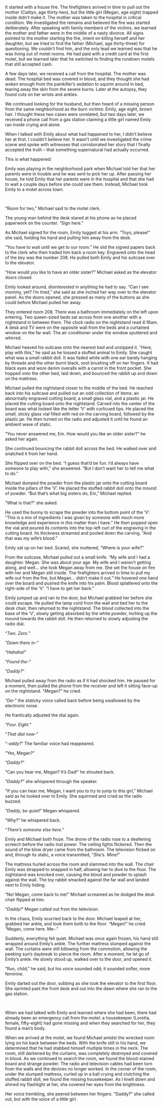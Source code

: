 It started with a house fire.  The firefighters arrived in time to pull out the mother (Caitlyn, age thirty-two), but the little girl (Megan, age eight) trapped inside didn’t make it.  The mother was taken to the hospital in critical condition.  We investigated the remains and believed the fire was started deliberately.  After speaking with family members of the victims, we learned the mother and father were in the middle of a nasty divorce.  All signs pointed to the mother starting the fire, intent on killing herself and her daughter, but we tried to find the father (Michael, age thirty-three) for questioning.  We couldn’t find him, and the only lead we learned was that he was living out of motel rooms.  He had paid with a credit card at the first motel, but we learned later that he switched to finding the rundown motels that still accepted cash.

A few days later, we received a call from the hospital.  The mother was dead.  The hospital bed was covered in blood, and they thought she had woken enough from the painkiller’s sedation to squirm around in bed, tearing away the skin from the severe burns.  Later at the autopsy, they found cuts on her wrists and ankles.

We continued looking for the husband, but then heard of a missing person from the same neighborhood as the burn victims: Emily, age eight, brown hair.  I thought these two cases were unrelated, but two days later, we received a phone call from a gas station claiming a little girl named Emily ran inside crying and alone.

When I talked with Emily about what had happened to her, I didn’t believe her at first.  I couldn’t believe her.  It wasn’t until we investigated the crime scene and spoke with witnesses that corroborated her story that I finally accepted the truth – that something supernatural had actually occurred.

This is what happened:

Emily was playing in the neighborhood park when Michael told her that her parents were in trouble and he was sent to pick her up.  After passing her house, he told Emily that her parents were in the hospital and that she had to wait a couple days before she could see them.  Instead, Michael took Emily to a motel across town.

&#x200B;

“Room for two,” Michael said to the motel clerk.

The young man behind the desk stared at his phone as he placed paperwork on the counter.  “Sign here.”

As Michael signed for the room, Emily tugged at his arm.  “Toys, please!” she said, holding his hand and pulling him away from the desk.

“You have to wait until we get to our room.”  He slid the signed papers back to the clerk who then traded him back a room key.  Engraved onto the head of the key was the number 208.  He pulled both Emily and his suitcase over to the elevator.

“How would you like to have an older sister?” Michael asked as the elevator doors closed.

Emily looked around, disinterested in anything he had to say.  “Can I see mommy, yet?  I’m tired,” she said as she inched her way over to the elevator panel.  As the doors opened, she pressed as many of the buttons as she could before Michael pulled her away.

They entered room 208.  There was a bathroom immediately on the left upon entering.  Two queen-sized beds sat across from one another with a nightstand in between them.  The clock radio on the nightstand read 4:16am.  A desk and TV were on the opposite wall from the beds and a curtained window on the far wall.  The air conditioner under the window sputtered and whirred.

Michael heaved his suitcase onto the nearest bed and unzipped it.  “Here, play with this,” he said as he tossed a stuffed animal to Emily.  She caught what was a small rabbit doll.  It was faded white with one ear barely hanging by threads and the other burnt black, soot brushing off on her fingers.  It had black eyes and wore denim overalls with a carrot in the front pocket.  She hopped onto the other bed, laid down, and bounced the rabbit up and down on the mattress.

Michael pulled the nightstand closer to the middle of the bed.  He reached back into his suitcase and pulled out an odd collection of items: an abnormally engraved cutting board, a small glass vial, and a plastic jar.  He placed the cutting board onto the nightstand.  Carved into the center of the board was what looked like the letter ‘V’ with curlicued tips.  He placed the small, sticky glass vial filled with red on the carving board, followed by the plastic jar.  He then turned on the radio and adjusted it until he found an ambient wave of static.

“You never answered me, Em.  How would you like an older sister?” he asked her again.

She continued bouncing the rabbit doll across the bed.  He walked over and snatched it from her hand.

She flipped over on the bed.  “I guess that’d be fun.  I’d always have someone to play with,” she answered.  “But I don’t want her to tell me what to do.”

Michael dumped the powder from the plastic jar onto the cutting board inside the pillars of the ‘V’.  He placed the stuffed rabbit doll onto the mound of powder.  “But that’s what big sisters do, Em,” Michael replied.

“What is that?” she asked.

He used the bunny to scrape the powder into the bottom point of the ‘V’.  “This is a mix of ingredients I was given by someone with much more knowledge and experience in this matter than I have.”  He then popped open the vial and poured its contents into the top-left curl of the engraving in the cutting board.  Its thickness streamed and pooled down the carving.  “And that was my wife’s blood.”

Emily sat up on her bed.  Scared, she muttered, “Where is your wife?”

From the suitcase, Michael pulled out a small knife.  “My wife and I had a daughter.  Megan.  She was about your age.  My wife and I weren’t getting along, and well… she took Megan away from me.  She set the house on fire with her and Megan still inside.  The firefighters arrived in time to pull my wife out from the fire, but Megan… didn’t make it out.”  He hovered one hand over the board and pushed the knife into his palm.  Blood splattered onto the right-side of the ‘V’.  “I have to get her back.”

Emily jumped up and ran to the door, but Michael grabbed her before she could escape.  He pulled the lamp cord from the wall and tied her to the desk chair, then returned to the nightstand.  The blood collected into the base of the ‘V’, slowly getting absorbed by the white powder, inching up the mound towards the rabbit doll.  He then returned to slowly adjusting the radio dial.

“*Two.  Zero.*”

“*Down there in-*”

“*Hahaha!*”

“*Found the-*”

“*Daddy?*”

Michael pulled away from the radio as if it had shocked him.  He paused for a moment, then pulled the phone from the receiver and left it sitting face-up on the nightstand.  “Megan?” he cried.

“*Da-*” the staticky voice called back before being swallowed by the electronic noise.

He frantically adjusted the dial again.

“*Four.  Eight.*”

“*That dial now-*”

“*-addy?*”  The familiar voice had reappeared.

“Yes, Megan?”

“*Daddy?*”

“Can you hear me, Megan?  It’s Dad!” he shouted back.

“*Daddy?*” she whispered through the speaker.

“If you can hear me, Megan, I want you to try to jump to this girl,” Michael said as he looked over to Emily.  She squirmed and cried as the radio buzzed.

“*Daddy, be quiet!*” Megan whispered.

“Why?” he whispered back.

“*There’s someone else here.*”

Emily and Michael both froze.  The drone of the radio rose to a deafening screech before the radio lost power.  The ceiling lights flickered.  Then the sound of the blow dryer came from the bathroom.  The television flicked on and, through its static, a voice transmitted, “*She’s.  Mine!*”

The mattress hurled across the room and slammed into the wall.  The chair Emily was strapped to snapped in half, allowing her to dive to the floor.  The nightstand was knocked over, causing the blood and powder to splash against the wall.  The toy rabbit smacked against the far wall and landed next to Emily hiding.

“No!  Megan, come back to me!” Michael screamed as he dodged the desk chair flipped at him.

“*Daddy!*” Megan called out from the television.

In the chaos, Emily scurried back to the door.  Michael leaped at her, grabbed her ankle, and took them both to the floor.  “Megan!” he cried.  “Megan, come here.  Me-.”

Suddenly, everything fell quiet.  Michael was once again frozen, his hand still wrapped around Emily’s ankle.  The further mattress slumped against the wall.  The curtains were still billowing from the commotion, allowing the peeking sun’s daybreak to pierce the room.  After a moment, he let go of Emily’s ankle.  He slowly stood up, walked over to the door, and opened it.

“Run, child,” he said, but his voice sounded odd; it sounded softer, more feminine.

Emily darted out the door, sobbing as she took the elevator to the first floor.  She sprinted past the front desk and out into the dawn where she ran to the gas station.

&#x200B;

When we had talked with Emily and learned where she had been, there had already been an emergency call from the motel: a housekeeper (Loretta, female, fifty-eight) had gone missing and when they searched for her, they found a man’s body.

When we arrived at the motel, we found Michael amidst the wrecked room lying on his back between the beds.  With the knife still in his hand, we determined that he had stabbed himself multiple times in the neck.  The room, still darkened by the curtains, was completely destroyed and covered in blood.  As we continued to search the room, we found the blood-stained board and strange powder.  The radio and television cables had been torn from the walls and the devices no longer worked.  In the corner of the room, under the slumped mattress, curled up in a ball crying and clutching the stuffed rabbit doll, we found the missing housekeeper.  As I knelt down and shined my flashlight at her, she covered her eyes from the brightness.

Her voice trembling, she peered between her fingers.  “Daddy?” she called out, but with the voice of a little girl.